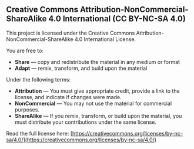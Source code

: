 ## Creative Commons Attribution-NonCommercial-ShareAlike 4.0 International (CC BY-NC-SA 4.0)

This project is licensed under the Creative Commons Attribution-NonCommercial-ShareAlike 4.0 International License.

You are free to:

- **Share** — copy and redistribute the material in any medium or format
- **Adapt** — remix, transform, and build upon the material

Under the following terms:

- **Attribution** — You must give appropriate credit, provide a link to the license, and indicate if changes were made.
- **NonCommercial** — You may not use the material for commercial purposes.
- **ShareAlike** — If you remix, transform, or build upon the material, you must distribute your contributions under the same license.

Read the full license here: [https://creativecommons.org/licenses/by-nc-sa/4.0/](https://creativecommons.org/licenses/by-nc-sa/4.0/)

